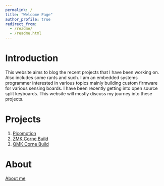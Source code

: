```yaml
---
permalink: /
title: "Welcome Page"
author_profile: true
redirect_from: 
  - /readme/
  - /readme.html
---
```

# Introduction

This website aims to blog the recent projects that I have been working on. Also includes some rants and such. 
I am an embedded systems programmer interested in various topics mainly building custom firmware for various 
sensing boards. I have been recently getting into open source split keyboards. This website will mostly discuss
my journey into these projects. 
# Projects
1. [Picomotion](projects/picomotion/about.md)
2. [ZMK Corne Build](projects/mdk-corne-zmk/about.md)
3. [QMK Corne Build](projects/mdk-corne-qmk/about.md)

# About 
[About me](about.md)

